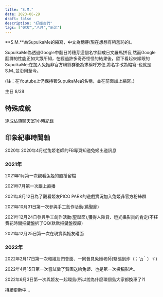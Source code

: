 ```yaml
---
title: "S.M."
date: 2023-06-29
draft: false
description: "好姬友們"
tags: ["姬友","八月","新北"]
---
```


**S.M.**為SupuikaMe的縮寫，中文為穗芽(現在想想有夠羞恥的)。

SupuikaMe為透過Google中翻日將穗芽這個名字翻成日文羅馬拼音,然而Google翻譯的性能正如大眾所知，在經過許多奇奇怪怪的結果後，留下看起來順眼的SupuikaMe;在加入兔姬非官方粉絲群後為求稱呼方便,將名字改為縮寫-也就是S.M.,並沿用至今。

(註：在Youtube上仍保持著SupuikaMe的名稱，並在前面加上縮寫。)

生日 8/28

## 特殊成就
達成佔領聊天室1小時紀錄

## 印象紀事時間軸
2020年
2020年4月從兔姬老師的FB專頁知道兔姬出道訊息

### 2021年
2021年1月第一次觀看兔姬的直播留檔

2021年7月第一次跟上直播

2021年8月12日為了觀看姬友PICO PARK的遊戲實況加入兔姬非官方粉絲群

2021年10月31日第一次參與手工創作活動(萬聖節)

2021年12月24日參與手工創作活動(聖誕節),獲得人陣賞、燈光攝影賞的肯定(不枉費花時間把鍵盤拆了QQ(默默把鍵盤復原)

2021年12月25日第一次在現實與姬友碰面

### 2022年
2022年2月17日第一次和姬友們會面、一同晉見兔姬老師(緊張到炸（；´д｀）ゞ)

2022年4月15日第一次嘗試做了賀圖送給兔姬、也是第一次投稿影片。

2022年6月3日第一次與姬友一起環島(所以說為什麼環個島大家都換車了?)

持續更新中...